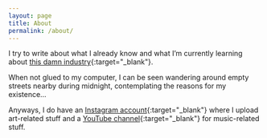 ```yaml
---
layout: page
title: About
permalink: /about/
---
```


I try to write about what I already know and what I’m currently learning about [this damn industry](https://code.tutsplus.com/articles/this-damn-industry--net-17054){:target="_blank"}.

When not glued to my computer, I can be seen wandering around empty streets nearby during midnight, contemplating the reasons for my existence...

Anyways, I do have an [Instagram account](https://www.instagram.com/artmendral/){:target="_blank"} where I upload art-related stuff and a [YouTube channel](https://www.youtube.com/KennyAlmendral){:target="_blank"} for music-related stuff.
